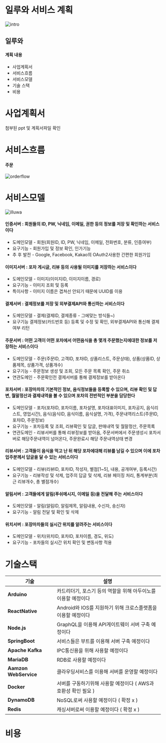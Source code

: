 # 일루와 서비스 계획

![intro](https://user-images.githubusercontent.com/12987271/110209548-8b484a00-7ed0-11eb-8141-f5a341d009cf.png)

일루와
-----

#### 계획 내용

- 사업계획서
- 서비스흐름
- 서비스모델
- 기술 스택
- 비용

# 사업계획서

첨부된 ppt 및 계획서파일 확인

# 서비스흐름

#### 주문

![orderflow](https://user-images.githubusercontent.com/12987271/110209496-40c6cd80-7ed0-11eb-8581-f8ad660a132e.png)

# 서비스모델

![illuwa](https://user-images.githubusercontent.com/12987271/110208685-fcd1c980-7ecb-11eb-86c6-a7075f8264ea.png)

#### 인증서버 : 회원들의 ID, PW, 닉네임, 이메일, 권한 등의 정보를 저장 및 확인하는 서비스이다

- 도메인모델 - 회원(회원ID, ID, PW, 닉네임, 이메일, 전화번호, 분류, 인증여부)
- 요구기능 - 회원가입 및 정보 확인, 인가기능
- 추 후 발전 - Google, Facebook, Kakao의 OAuth2사용한 간편한 회원가입

#### 이미지서버 : 포차 게시글, 리뷰 등의 사용될 이미지를 저장하는 서비스이다

- 도메인모델 - 이미지(이미지ID, 이미지이름, 경로)
- 요구기능 - 이미지 조회 및 등록
- 특이사항 - 이미지 이름은 겹쳐선 안되기 때문에 UUID를 이용

#### 결제서버 : 결제정보를 저장 및 외부결제API와 통신하는 서비스이다

- 도메인모델 - 결제(결제ID, 결제종류 - 그에맞는 방식들~)
- 요구기능  결제정보(카드번호 등) 등록 및 수정 및 확인, 외부결제API와 통신해 결제여부 리턴

#### 주문서버 : 어떤 고객이 어떤 포차에서 어떤음식을 총 몇개 주문했는지에대한 정보를 저장하는 서비스이다

- 도메인모델 - 주문(주문ID, 고객ID, 포차ID, 상품리스트, 주문상태), 상품(상품ID, 상품제목, 상품가격, 상품개수)
- 요구기능 - 주문정보 생성 및 조회, 모든 주문 목록 확인, 주문 취소
- 연관도메인 - 주문확인전 결제서버를 통해 결제정보를 받아온다

#### 포차서버 : 포장마차의 기본적인 정보, 음식정보들을 등록할 수 있으며, 리뷰 확인 및 답변, 월말정산과 결제내역을 볼 수 있으며 포차의 전반적인 부분을 담당한다

- 도메인모델 - 포차(포차ID, 포차이름, 포차설명, 포차대표이미지, 포차공지, 음식리스트, 영업시간), 음식(음식ID, 음식이름, 음식설명, 가격), 주문내역리스트(주문ID, 포차ID, 주문정보)
- 요구기능 - 포차등록 및 조회, 리뷰확인 및 답글, 판매내역 및 월말정산, 주문목록
- 연관도메인 - 리뷰서버를 통해 리뷰정보를 받아옴, 주문서버에서 주문생성시 포차서버로 해당주문내역이 넘어온다, 주문완료시 해당 주문내역상태 변경

#### 리뷰서버 : 고객들이 음식을 먹고 난 뒤 해당 포차에대해 리뷰를 남길 수 있으며 이에 포차업주분께서 답글을 달 수 있는 서비스이다

- 도메인모델 - 리뷰(리뷰ID, 포차ID, 작성자, 별점[1~5], 내용, 공개여부, 등록시간)
- 요구기능 - 리뷰작성 및 삭제, 업주의 답글 및 삭제, 리뷰 페이징 처리, 통계부분(최근 리뷰개수, 총 별점개수)

#### 알림서버 : 고객들에게 알림(푸쉬메시지, 이메일 등)을 전달해 주는 서비스이다

- 도메인모델 - 알림(알림ID, 알림제목, 알림내용, 수신자, 송신자)
- 요구기능 - 알림 전달 및 확인 및 삭제

#### 위치서버 : 포장마차들의 실시간 위치를 알려주는 서비스이다

- 도메인모델 - 위치(위치ID, 포차ID, 포차이름, 경도, 위도)
- 요구기능 - 포차들의 실시간 위치 확인 및 변동사항 적용

# 기술스택

기술 | 설명
--- | ---
**Arduino** | 카드리더기, 포스기 등의 역할을 위해 아두이노를 이용할 예정이다
**ReactNative** | Android와 IOS를 지원하기 위해 크로스플랫폼을 이용할 예정이다
**Node.js** | GraphQL을 이용해 API게이트웨이 서버 구축 예정이다
**SpringBoot** | 서비스들은 부트를 이용해 서버 구축 예정이다
**Apache Kafka** | IPC통신용을 위해 사용할 예정이다
**MariaDB** | RDB로 사용할 예정이다
**Aamzon WebService** | 클라우딩서비스를 이용해 서버를 운영할 예정이다
**Docker** | 서버를 구동하기위해 사용할 예정이다 ( AWS과 호환성 확인 필요 )
**DynamoDB** | NoSQL로써 사용할 예정이다 ( 확정 x )
**Redis** | 캐싱서버로써 이용할 예정이다 ( 확정 x )

# 비용